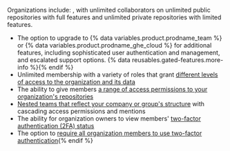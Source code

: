 Organizations include:
, with unlimited collaborators on unlimited public repositories with full features and unlimited private repositories with limited features.
- The option to upgrade to {% data variables.product.prodname_team %} or {% data variables.product.prodname_ghe_cloud %} for additional features, including sophisticated user authentication and management, and escalated support options. {% data reusables.gated-features.more-info %}{% endif %}
- Unlimited membership with a variety of roles that grant [different levels of access to the organization and its data](/articles/permission-levels-for-an-organization)
- The ability to give members [a range of access permissions to your organization's repositories](/articles/repository-permission-levels-for-an-organization)
- [Nested teams that reflect your company or group's structure](/articles/about-teams) with cascading access permissions and mentions
- The ability for organization owners to view members' [two-factor authentication (2FA) status](/articles/about-two-factor-authentication)
- The option to [require all organization members to use two-factor authentication](/articles/requiring-two-factor-authentication-in-your-organization){% endif %}


